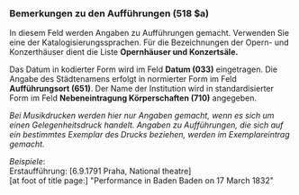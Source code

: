 ### Bemerkungen zu den Aufführungen (518 $a)

In diesem Feld werden Angaben zu Aufführungen gemacht. Verwenden Sie eine der Katalogisierungssprachen. Für die Bezeichnungen der Opern- und Konzerthäuser dient die Liste **Opernhäuser und Konzertsäle.**

Das Datum in kodierter Form wird im Feld **Datum (033)** eingetragen. Die Angabe des Städtenamens erfolgt in normierter Form im Feld **Aufführungsort (651)**. Der Name der Institution wird in standardisierter Form im Feld **Nebeneintragung Körperschaften (710)** angegeben. 

_Bei Musikdrucken werden hier nur Angaben gemacht, wenn es sich um einen Gelegenheitsdruck handelt. Angaben zu Aufführungen, die sich auf ein bestimmtes Exemplar des Drucks beziehen, werden im Exemplareintrag gemacht._

_Beispiele_:  
Erstaufführung: [6.9.1791 Praha, National theatre]  
[at foot of title page:] "Performance in Baden Baden on 17 March 1832"